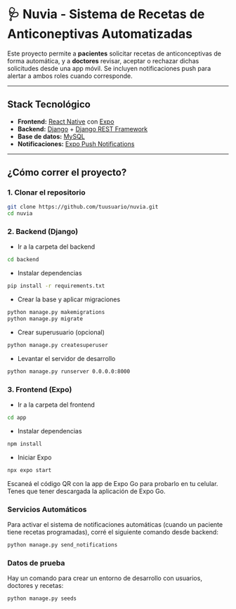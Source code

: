 # 🩺 Nuvia - Sistema de Recetas de Anticoneptivas Automatizadas

Este proyecto permite a **pacientes** solicitar recetas de anticonceptivas de forma automática, y a **doctores** revisar, aceptar o rechazar dichas solicitudes desde una app móvil. Se incluyen notificaciones push para alertar a ambos roles cuando corresponde.

---

## Stack Tecnológico

- **Frontend:** [React Native](https://reactnative.dev/) con [Expo](https://expo.dev/)
- **Backend:** [Django](https://www.djangoproject.com/) + [Django REST Framework](https://www.django-rest-framework.org/)
- **Base de datos:** [MySQL](https://www.mysql.com/)
- **Notificaciones:** [Expo Push Notifications](https://docs.expo.dev/push-notifications/overview/)

---

## ¿Cómo correr el proyecto?

### 1. Clonar el repositorio

```bash
git clone https://github.com/tuusuario/nuvia.git
cd nuvia
```

### 2. Backend (Django)
- Ir a la carpeta del backend
```bash
cd backend
```    

- Instalar dependencias
```bash
pip install -r requirements.txt
```

- Crear la base y aplicar migraciones
```bash
python manage.py makemigrations
python manage.py migrate
```
- Crear superusuario (opcional)
```bash
python manage.py createsuperuser
```

- Levantar el servidor de desarrollo
```bash
python manage.py runserver 0.0.0.0:8000
```

### 3. Frontend (Expo)
- Ir a la carpeta del frontend
```bash
cd app
```
- Instalar dependencias
```bash
npm install
```
- Iniciar Expo
```bash
npx expo start
```
Escaneá el código QR con la app de Expo Go para probarlo en tu celular. Tenes que tener descargada la aplicación de Expo Go.

### Servicios Automáticos
Para activar el sistema de notificaciones automáticas (cuando un paciente tiene recetas programadas), corré el siguiente comando desde backend:

```bash
python manage.py send_notifications
```
### Datos de prueba
Hay un comando para crear un entorno de desarrollo con usuarios, doctores y recetas:

```bash
python manage.py seeds
```
